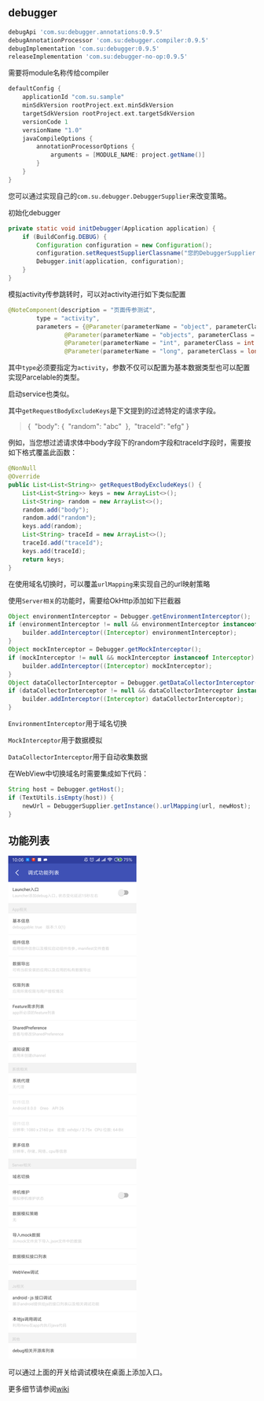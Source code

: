 ## debugger

```groovy
debugApi 'com.su:debugger.annotations:0.9.5'
debugAnnotationProcessor 'com.su:debugger.compiler:0.9.5'
debugImplementation 'com.su:debugger:0.9.5'
releaseImplementation 'com.su:debugger-no-op:0.9.5'
```

需要将module名称传给compiler

```groovy
defaultConfig {
    applicationId "com.su.sample"
    minSdkVersion rootProject.ext.minSdkVersion
    targetSdkVersion rootProject.ext.targetSdkVersion
    versionCode 1
    versionName "1.0"
    javaCompileOptions {
        annotationProcessorOptions {
            arguments = [MODULE_NAME: project.getName()]
        }
    }
}
```

您可以通过实现自己的`com.su.debugger.DebuggerSupplier`来改变策略。

初始化debugger

```java
private static void initDebugger(Application application) {
    if (BuildConfig.DEBUG) {
        Configuration configuration = new Configuration();
        configuration.setRequestSupplierClassname("您的DebuggerSupplier类名");
        Debugger.init(application, configuration);
    }
}
```

模拟activity传参跳转时，可以对activity进行如下类似配置

```java
@NoteComponent(description = "页面传参测试",
        type = "activity",
        parameters = {@Parameter(parameterName = "object", parameterClass = ObjectParameter.class, parameterRequired = false),
                @Parameter(parameterName = "objects", parameterClass = ObjectParameter[].class, parameterRequired = false),
                @Parameter(parameterName = "int", parameterClass = int.class),
                @Parameter(parameterName = "long", parameterClass = long.class, parameterRequired = false)})
```

其中`type`必须要指定为`activity`，参数不仅可以配置为基本数据类型也可以配置实现Parcelable的类型。

启动service也类似。



其中`getRequestBodyExcludeKeys`是下文提到的过滤特定的请求字段。

> {
> ​	"body": {
> ​		"random": "abc"
> ​	},
> ​	"traceId": "efg"
> }

例如，当您想过滤请求体中body字段下的random字段和traceId字段时，需要按如下格式覆盖此函数：

```java
@NonNull
@Override
public List<List<String>> getRequestBodyExcludeKeys() {
    List<List<String>> keys = new ArrayList<>();
    List<String> random = new ArrayList<>();
    random.add("body");
    random.add("random");
    keys.add(random);
    List<String> traceId = new ArrayList<>();
    traceId.add("traceId");
    keys.add(traceId);
    return keys;
}
```

在使用域名切换时，可以覆盖`urlMapping`来实现自己的url映射策略

使用`Server相关`的功能时，需要给OkHttp添加如下拦截器

```java
Object environmentInterceptor = Debugger.getEnvironmentInterceptor();
if (environmentInterceptor != null && environmentInterceptor instanceof Interceptor) {
    builder.addInterceptor((Interceptor) environmentInterceptor);
}
Object mockInterceptor = Debugger.getMockInterceptor();
if (mockInterceptor != null && mockInterceptor instanceof Interceptor) {
    builder.addInterceptor((Interceptor) mockInterceptor);
}
Object dataCollectorInterceptor = Debugger.getDataCollectorInterceptor();
if (dataCollectorInterceptor != null && dataCollectorInterceptor instanceof Interceptor) {
    builder.addInterceptor((Interceptor) dataCollectorInterceptor);
}
```

`EnvironmentInterceptor`用于域名切换

`MockInterceptor`用于数据模拟

`DataCollectorInterceptor`用于自动收集数据

在WebView中切换域名时需要集成如下代码：

```java
String host = Debugger.getHost();
if (TextUtils.isEmpty(host)) {
    newUrl = DebuggerSupplier.getInstance().urlMapping(url, newHost);
}
```



## 功能列表




![](images/entry.png)

可以通过上面的开关给调试模块在桌面上添加入口。

更多细节请参阅[wiki](https://github.com/su1216/debugger/wiki)